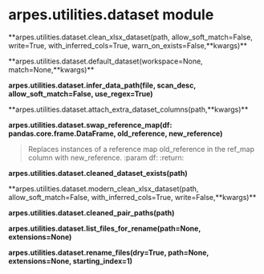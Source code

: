 # arpes.utilities.dataset module

**arpes.utilities.dataset.clean\_xlsx\_dataset(path,
allow\_soft\_match=False, write=True, with\_inferred\_cols=True,
warn\_on\_exists=False,**kwargs)\*\*

**arpes.utilities.dataset.default\_dataset(workspace=None,
match=None,**kwargs)\*\*

**arpes.utilities.dataset.infer\_data\_path(file, scan\_desc,
allow\_soft\_match=False,
use\_regex=True)**

**arpes.utilities.dataset.attach\_extra\_dataset\_columns(path,**kwargs)\*\*

**arpes.utilities.dataset.swap\_reference\_map(df:
pandas.core.frame.DataFrame, old\_reference, new\_reference)**

> Replaces instances of a reference map old\_reference in the ref\_map
> column with new\_reference. :param df: :return:

**arpes.utilities.dataset.cleaned\_dataset\_exists(path)**

**arpes.utilities.dataset.modern\_clean\_xlsx\_dataset(path,
allow\_soft\_match=False, with\_inferred\_cols=True,
write=False,**kwargs)\*\*

**arpes.utilities.dataset.cleaned\_pair\_paths(path)**

**arpes.utilities.dataset.list\_files\_for\_rename(path=None,
extensions=None)**

**arpes.utilities.dataset.rename\_files(dry=True, path=None,
extensions=None, starting\_index=1)**
